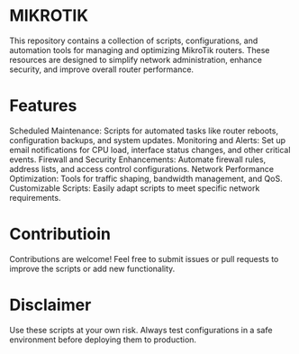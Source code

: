 # MIKROTIK
This repository contains a collection of scripts, configurations, and automation tools for managing and optimizing MikroTik routers. These resources are designed to simplify network administration, enhance security, and improve overall router performance.
# Features
Scheduled Maintenance: Scripts for automated tasks like router reboots, configuration backups, and system updates.
Monitoring and Alerts: Set up email notifications for CPU load, interface status changes, and other critical events.
Firewall and Security Enhancements: Automate firewall rules, address lists, and access control configurations.
Network Performance Optimization: Tools for traffic shaping, bandwidth management, and QoS.
Customizable Scripts: Easily adapt scripts to meet specific network requirements.
# Contributioin
Contributions are welcome! Feel free to submit issues or pull requests to improve the scripts or add new functionality.
# Disclaimer
Use these scripts at your own risk. Always test configurations in a safe environment before deploying them to production.
  
